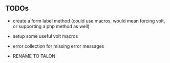 ## TODOs

* create a form label method (could use macros, would mean forcing volt, or supporting a php method as well)
* setup some useful volt macros
* error collection for missing error messages


* RENAME TO TALON